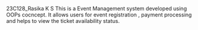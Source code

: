 23C128_Rasika K S
This is  a Event Management system developed using OOPs cocncept. It allows users for event registration , payment processing and helps to view the ticket availability status.
